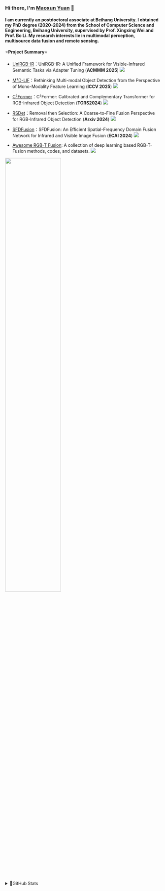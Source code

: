 ### Hi there, I'm [Maoxun Yuan](https://yuanmaoxun.github.io/) 👋

#### I am currently an postdoctoral associate at Beihang University. I obtained my PhD degree (2020-2024) from the School of Computer Science and Engineering, Beihang University, supervised by Prof. Xingxing Wei and Prof. Bo Li. My research interests lie in multimodal perception, multisource data fusion and remote sensing.


⭐**Project Summary**⭐
* [UniRGB-IR](https://github.com/PoTsui99/UniRGB-IR)：UniRGB-IR: A Unified Framework for Visible-Infrared Semantic Tasks via Adapter Tuning (**ACMMM 2025**) ![](https://unv-shield.librian.net/api/unv_shield?repo=PoTsui99/UniRGB-IR&url=https://avatars.githubusercontent.com/u/25134448&scale=0.7) 
* [M²D-LIF](https://github.com/Zhao-Tian-yi/M2D-LIF)：Rethinking Multi-modal Object Detection from the Perspective of Mono-Modality Feature Learning (**ICCV 2025**) ![](https://unv-shield.librian.net/api/unv_shield?repo=Zhao-Tian-yi/M2D-LIF&url=https://avatars.githubusercontent.com/u/25134448&scale=0.7) 
* [C²Former](https://github.com/yuanmaoxun/C2former)：C²Former: Calibrated and Complementary Transformer for RGB-Infrared Object Detection (**TGRS2024**) ![](https://unv-shield.librian.net/api/unv_shield?repo=yuanmaoxun/C2former&url=https://avatars.githubusercontent.com/u/25134448&scale=0.7)
* [RSDet](https://github.com/Zhao-Tian-yi/RSDet)：Removal then Selection: A Coarse-to-Fine Fusion Perspective for RGB-Infrared Object Detection (**Arxiv 2024**) ![](https://unv-shield.librian.net/api/unv_shield?repo=Zhao-Tian-yi/RSDet&url=https://avatars.githubusercontent.com/u/25134448&scale=0.7) 
* [SFDFusion](https://github.com/lqz2/SFDFusion)：SFDFusion: An Efficient Spatial-Frequency Domain Fusion Network for Infrared and Visible Image Fusion (**ECAI 2024**) ![](https://unv-shield.librian.net/api/unv_shield?repo=lqz2/SFDFusion&url=https://avatars.githubusercontent.com/u/25134448&scale=0.7) 

* [Awesome RGB-T Fusion](https://github.com/yuanmaoxun/Awesome-RGBT-Fusion): A collection of deep learning based RGB-T-Fusion methods, codes, and datasets. ![](https://unv-shield.librian.net/api/unv_shield?repo=yuanmaoxun/Awesome-RGBT-Fusion&url=https://avatars.githubusercontent.com/u/25134448&scale=0.7) 

<img width="60%"  src="https://api.star-history.com/svg?repos=yuanmaoxun/Awesome-RGBT-Fusion&type=Date" />



<details>
<summary>🤔GitHub Stats</summary>

  <img width="50%"  src="https://github-readme-stats.vercel.app/api?username=yuanmaoxun&count_private=true&show_icons=true&include_all_commits=false&hide_border=true&hide_title=true" />
  <img width="45%"  src="https://github-readme-streak-stats.herokuapp.com/?user=yuanmaoxun&hide_border=true" />

</details>
